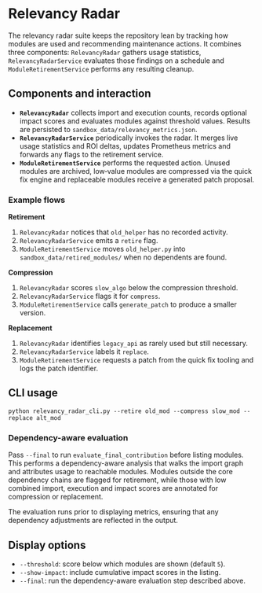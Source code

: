 # Relevancy Radar

The relevancy radar suite keeps the repository lean by tracking how modules are
used and recommending maintenance actions. It combines three components:
`RelevancyRadar` gathers usage statistics, `RelevancyRadarService` evaluates
those findings on a schedule and `ModuleRetirementService` performs any
resulting cleanup.

## Components and interaction

- **`RelevancyRadar`** collects import and execution counts, records optional
  impact scores and evaluates modules against threshold values. Results are
  persisted to `sandbox_data/relevancy_metrics.json`.
- **`RelevancyRadarService`** periodically invokes the radar. It merges live
  usage statistics and ROI deltas, updates Prometheus metrics and forwards any
  flags to the retirement service.
- **`ModuleRetirementService`** performs the requested action. Unused modules
  are archived, low‑value modules are compressed via the quick fix engine and
  replaceable modules receive a generated patch proposal.

### Example flows

**Retirement**
1. `RelevancyRadar` notices that `old_helper` has no recorded activity.
2. `RelevancyRadarService` emits a `retire` flag.
3. `ModuleRetirementService` moves `old_helper.py` into
   `sandbox_data/retired_modules/` when no dependents are found.

**Compression**
1. `RelevancyRadar` scores `slow_algo` below the compression threshold.
2. `RelevancyRadarService` flags it for `compress`.
3. `ModuleRetirementService` calls `generate_patch` to produce a smaller
   version.

**Replacement**
1. `RelevancyRadar` identifies `legacy_api` as rarely used but still necessary.
2. `RelevancyRadarService` labels it `replace`.
3. `ModuleRetirementService` requests a patch from the quick fix tooling and
   logs the patch identifier.

## CLI usage

```
python relevancy_radar_cli.py --retire old_mod --compress slow_mod --replace alt_mod
```

### Dependency-aware evaluation

Pass `--final` to run `evaluate_final_contribution` before listing modules.
This performs a dependency-aware analysis that walks the import graph and
attributes usage to reachable modules. Modules outside the core dependency
chains are flagged for retirement, while those with low combined import,
execution and impact scores are annotated for compression or replacement.

The evaluation runs prior to displaying metrics, ensuring that any dependency
adjustments are reflected in the output.

## Display options

- `--threshold`: score below which modules are shown (default `5`).
- `--show-impact`: include cumulative impact scores in the listing.
- `--final`: run the dependency-aware evaluation step described above.
